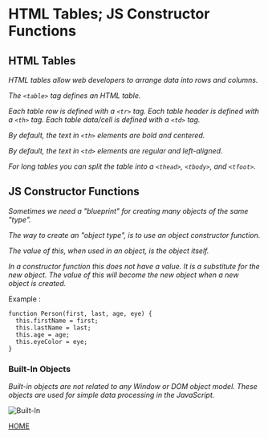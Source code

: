 # **HTML Tables; JS Constructor Functions**

## **HTML Tables**

*HTML tables allow web developers to arrange data into rows and columns.*

*The `<table>` tag defines an HTML table.*

*Each table row is defined with a `<tr>` tag. Each table header is defined with a `<th>` tag. Each table data/cell is defined with a `<td>` tag.*

*By default, the text in `<th>` elements are bold and centered.*

*By default, the text in `<td>` elements are regular and left-aligned.*

*For long tables you can split the table into a `<thead>`,
`<tbody>`, and `<tfoot>`.*

## **JS Constructor Functions**

*Sometimes we need a "blueprint" for creating many objects of the same "type".*

*The way to create an "object type", is to use an object constructor function.*

*The value of this, when used in an object, is the object itself.*

*In a constructor function this does not have a value. It is a substitute for the new object. The value of this will become the new object when a new object is created.*

Example :
```
function Person(first, last, age, eye) {
  this.firstName = first;
  this.lastName = last;
  this.age = age;
  this.eyeColor = eye;
}
```

### **Built-In Objects**

*Built-in objects are not related to any Window or DOM object model.*
*These objects are used for simple data processing in the JavaScript.*

![Built-In](https://i.imgur.com/J3ETg5D.png)


[HOME](https://malkhaleel88.github.io/reading-notes)